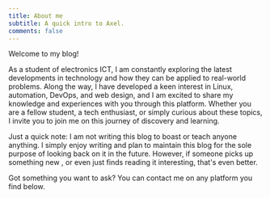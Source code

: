 ```yaml
---
title: About me
subtitle: A quick intro to Axel.
comments: false
---
```


Welcome to my blog!

As a student of electronics ICT, I am constantly exploring the latest developments in technology and how they can be applied to real-world problems. Along the way, I have developed a keen interest in Linux, automation, DevOps, and web design, and I am excited to share my knowledge and experiences with you through this platform. Whether you are a fellow student, a tech enthusiast, or simply curious about these topics, I invite you to join me on this journey of discovery and learning.

Just a quick note: I am not writing this blog to boast or teach anyone anything. I simply enjoy writing and plan to maintain this blog for the sole purpose of looking back on it in the future. However, if someone picks up something new , or even just finds reading it interesting, that's even better.

Got something you want to ask? You can contact me on any platform you find below.
